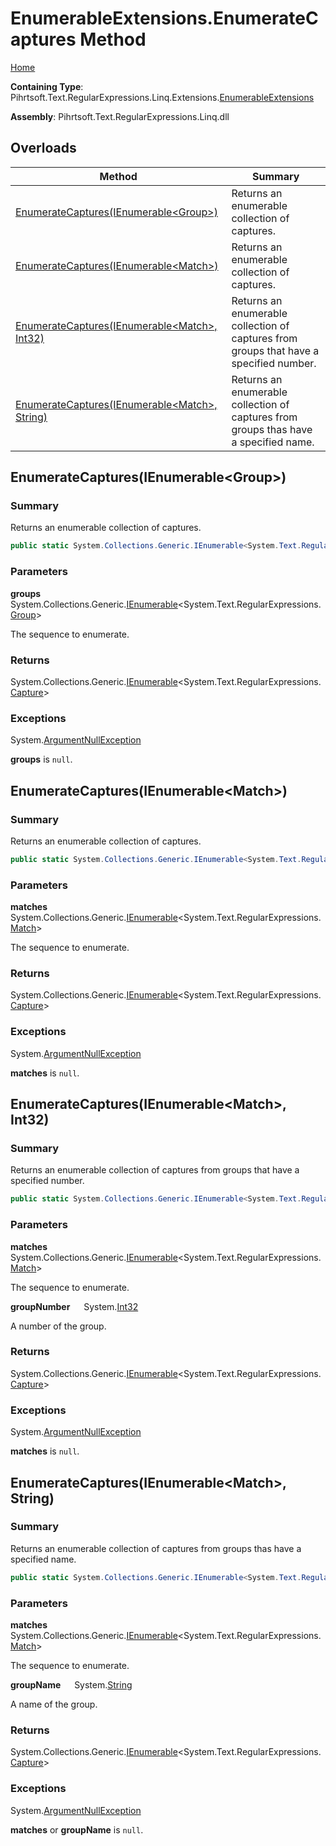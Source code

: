 # EnumerableExtensions\.EnumerateCaptures Method

[Home](../../../../../../../README.md)

**Containing Type**: Pihrtsoft\.Text\.RegularExpressions\.Linq\.Extensions\.[EnumerableExtensions](../README.md)

**Assembly**: Pihrtsoft\.Text\.RegularExpressions\.Linq\.dll

## Overloads

| Method | Summary |
| ------ | ------- |
| [EnumerateCaptures(IEnumerable\<Group>)](#Pihrtsoft_Text_RegularExpressions_Linq_Extensions_EnumerableExtensions_EnumerateCaptures_System_Collections_Generic_IEnumerable_System_Text_RegularExpressions_Group__) | Returns an enumerable collection of captures\. |
| [EnumerateCaptures(IEnumerable\<Match>)](#Pihrtsoft_Text_RegularExpressions_Linq_Extensions_EnumerableExtensions_EnumerateCaptures_System_Collections_Generic_IEnumerable_System_Text_RegularExpressions_Match__) | Returns an enumerable collection of captures\. |
| [EnumerateCaptures(IEnumerable\<Match>, Int32)](#Pihrtsoft_Text_RegularExpressions_Linq_Extensions_EnumerableExtensions_EnumerateCaptures_System_Collections_Generic_IEnumerable_System_Text_RegularExpressions_Match__System_Int32_) | Returns an enumerable collection of captures from groups that have a specified number\. |
| [EnumerateCaptures(IEnumerable\<Match>, String)](#Pihrtsoft_Text_RegularExpressions_Linq_Extensions_EnumerableExtensions_EnumerateCaptures_System_Collections_Generic_IEnumerable_System_Text_RegularExpressions_Match__System_String_) | Returns an enumerable collection of captures from groups thas have a specified name\. |

## EnumerateCaptures\(IEnumerable\<Group>\) <a name="Pihrtsoft_Text_RegularExpressions_Linq_Extensions_EnumerableExtensions_EnumerateCaptures_System_Collections_Generic_IEnumerable_System_Text_RegularExpressions_Group__"></a>

### Summary

Returns an enumerable collection of captures\.

```csharp
public static System.Collections.Generic.IEnumerable<System.Text.RegularExpressions.Capture> EnumerateCaptures(this System.Collections.Generic.IEnumerable<System.Text.RegularExpressions.Group> groups)
```

### Parameters

**groups** &emsp; System\.Collections\.Generic\.[IEnumerable](https://docs.microsoft.com/en-us/dotnet/api/system.collections.generic.ienumerable-1)\<System\.Text\.RegularExpressions\.[Group](https://docs.microsoft.com/en-us/dotnet/api/system.text.regularexpressions.group)>

The sequence to enumerate\.

### Returns

System\.Collections\.Generic\.[IEnumerable](https://docs.microsoft.com/en-us/dotnet/api/system.collections.generic.ienumerable-1)\<System\.Text\.RegularExpressions\.[Capture](https://docs.microsoft.com/en-us/dotnet/api/system.text.regularexpressions.capture)>

### Exceptions

System\.[ArgumentNullException](https://docs.microsoft.com/en-us/dotnet/api/system.argumentnullexception)

**groups** is `null`\.

## EnumerateCaptures\(IEnumerable\<Match>\) <a name="Pihrtsoft_Text_RegularExpressions_Linq_Extensions_EnumerableExtensions_EnumerateCaptures_System_Collections_Generic_IEnumerable_System_Text_RegularExpressions_Match__"></a>

### Summary

Returns an enumerable collection of captures\.

```csharp
public static System.Collections.Generic.IEnumerable<System.Text.RegularExpressions.Capture> EnumerateCaptures(this System.Collections.Generic.IEnumerable<System.Text.RegularExpressions.Match> matches)
```

### Parameters

**matches** &emsp; System\.Collections\.Generic\.[IEnumerable](https://docs.microsoft.com/en-us/dotnet/api/system.collections.generic.ienumerable-1)\<System\.Text\.RegularExpressions\.[Match](https://docs.microsoft.com/en-us/dotnet/api/system.text.regularexpressions.match)>

The sequence to enumerate\.

### Returns

System\.Collections\.Generic\.[IEnumerable](https://docs.microsoft.com/en-us/dotnet/api/system.collections.generic.ienumerable-1)\<System\.Text\.RegularExpressions\.[Capture](https://docs.microsoft.com/en-us/dotnet/api/system.text.regularexpressions.capture)>

### Exceptions

System\.[ArgumentNullException](https://docs.microsoft.com/en-us/dotnet/api/system.argumentnullexception)

**matches** is `null`\.

## EnumerateCaptures\(IEnumerable\<Match>, Int32\) <a name="Pihrtsoft_Text_RegularExpressions_Linq_Extensions_EnumerableExtensions_EnumerateCaptures_System_Collections_Generic_IEnumerable_System_Text_RegularExpressions_Match__System_Int32_"></a>

### Summary

Returns an enumerable collection of captures from groups that have a specified number\.

```csharp
public static System.Collections.Generic.IEnumerable<System.Text.RegularExpressions.Capture> EnumerateCaptures(this System.Collections.Generic.IEnumerable<System.Text.RegularExpressions.Match> matches, int groupNumber)
```

### Parameters

**matches** &emsp; System\.Collections\.Generic\.[IEnumerable](https://docs.microsoft.com/en-us/dotnet/api/system.collections.generic.ienumerable-1)\<System\.Text\.RegularExpressions\.[Match](https://docs.microsoft.com/en-us/dotnet/api/system.text.regularexpressions.match)>

The sequence to enumerate\.

**groupNumber** &emsp; System\.[Int32](https://docs.microsoft.com/en-us/dotnet/api/system.int32)

A number of the group\.

### Returns

System\.Collections\.Generic\.[IEnumerable](https://docs.microsoft.com/en-us/dotnet/api/system.collections.generic.ienumerable-1)\<System\.Text\.RegularExpressions\.[Capture](https://docs.microsoft.com/en-us/dotnet/api/system.text.regularexpressions.capture)>

### Exceptions

System\.[ArgumentNullException](https://docs.microsoft.com/en-us/dotnet/api/system.argumentnullexception)

**matches** is `null`\.

## EnumerateCaptures\(IEnumerable\<Match>, String\) <a name="Pihrtsoft_Text_RegularExpressions_Linq_Extensions_EnumerableExtensions_EnumerateCaptures_System_Collections_Generic_IEnumerable_System_Text_RegularExpressions_Match__System_String_"></a>

### Summary

Returns an enumerable collection of captures from groups thas have a specified name\.

```csharp
public static System.Collections.Generic.IEnumerable<System.Text.RegularExpressions.Capture> EnumerateCaptures(this System.Collections.Generic.IEnumerable<System.Text.RegularExpressions.Match> matches, string groupName)
```

### Parameters

**matches** &emsp; System\.Collections\.Generic\.[IEnumerable](https://docs.microsoft.com/en-us/dotnet/api/system.collections.generic.ienumerable-1)\<System\.Text\.RegularExpressions\.[Match](https://docs.microsoft.com/en-us/dotnet/api/system.text.regularexpressions.match)>

The sequence to enumerate\.

**groupName** &emsp; System\.[String](https://docs.microsoft.com/en-us/dotnet/api/system.string)

A name of the group\.

### Returns

System\.Collections\.Generic\.[IEnumerable](https://docs.microsoft.com/en-us/dotnet/api/system.collections.generic.ienumerable-1)\<System\.Text\.RegularExpressions\.[Capture](https://docs.microsoft.com/en-us/dotnet/api/system.text.regularexpressions.capture)>

### Exceptions

System\.[ArgumentNullException](https://docs.microsoft.com/en-us/dotnet/api/system.argumentnullexception)

**matches** or **groupName** is `null`\.

